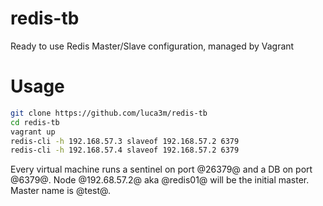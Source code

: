 redis-tb
========

Ready to use Redis Master/Slave configuration, managed by Vagrant

# Usage

```bash
git clone https://github.com/luca3m/redis-tb
cd redis-tb
vagrant up
redis-cli -h 192.168.57.3 slaveof 192.168.57.2 6379
redis-cli -h 192.168.57.4 slaveof 192.168.57.2 6379
```

Every virtual machine runs a sentinel on port @26379@ and a DB
on port @6379@. Node @192.68.57.2@ aka @redis01@ will be the initial master. 
Master name is @test@.
